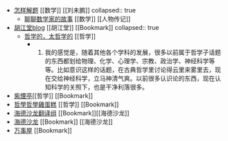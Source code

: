 - [怎样解题](https://www.weibo.com/u/1882579600) [[数学]] [[刘未鹏]]
  collapsed:: true
	- [聊聊数学家的故事](https://www.global-sci.org/v1/mc/issues/1/no2/pdf/86.pdf?1597110101&continueFlag=6093989111564a68c297d3f4bb8831b0) [[数学]] [[人物传记]]
- [胡江堂blog](https://jiangtanghu.com/cn/) [[胡江堂]] [[Bookmark]]
  collapsed:: true
	- [哲学的，太哲学的](https://jiangtanghu.com/cn/2015/01/05/哲学的太哲学的/) [[哲学]]
		- 1. 我的感觉是，随着其他各个学科的发展，很多以前属于哲学子话题的东西都划给物理、化学、心理学、宗教、政治学、神经科学等等。比如意识这样的话题，在古典哲学里讨论得云里来雾里去，现在交给神经科学，立马神清气爽。以前很多认识论的东西，现在认知科学的关照下，也是干净利落很多。
- [紫煙亭](https://thiseven.blogspot.com)[[哲学]] [[Bookmark]]
- [哲學哲學雞蛋糕](https://phiphicake.blogspot.com) [[哲学]] [[Bookmark]]
- [海德沙龙翻译组](https://translations.headsalon.org) [[Bookmark]][[海德沙龙]]
- [海德沙龙](http://headsalon.org) [[Bookmark]] [[海德沙龙]]
- [万事屋](https://tcya.xyz/2017/08/05/whig.html) [[Bookmark]]